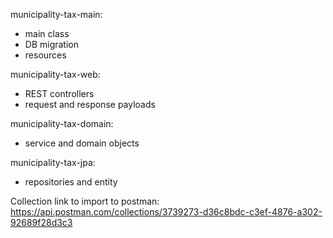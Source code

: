 municipality-tax-main:
- main class
- DB migration
- resources

municipality-tax-web:
- REST controllers
- request and response payloads

municipality-tax-domain:
- service and domain objects

municipality-tax-jpa:
- repositories and entity

Collection link to import to postman:
https://api.postman.com/collections/3739273-d36c8bdc-c3ef-4876-a302-92689f28d3c3
